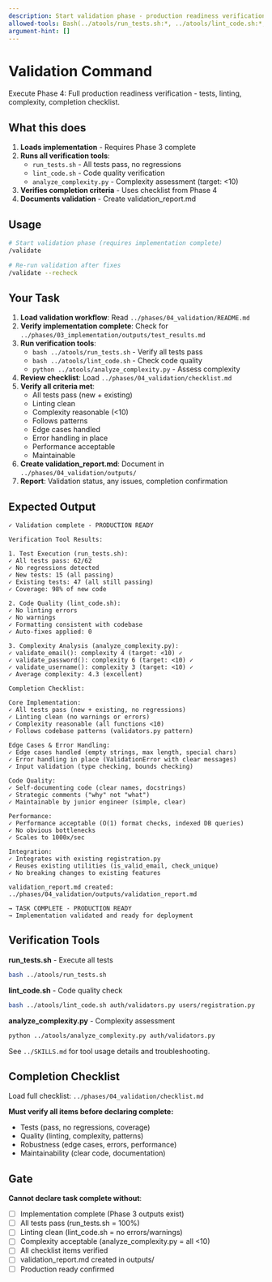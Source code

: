 ```yaml
---
description: Start validation phase - production readiness verification (Phase 4)
allowed-tools: Bash(../atools/run_tests.sh:*, ../atools/lint_code.sh:*, python ../atools/analyze_complexity.py:*), Read, Write, TodoWrite
argument-hint: []
---
```


# Validation Command

Execute Phase 4: Full production readiness verification - tests, linting, complexity, completion checklist.

## What this does

1. **Loads implementation** - Requires Phase 3 complete
2. **Runs all verification tools**:
   - `run_tests.sh` - All tests pass, no regressions
   - `lint_code.sh` - Code quality verification
   - `analyze_complexity.py` - Complexity assessment (target: <10)
3. **Verifies completion criteria** - Uses checklist from Phase 4
4. **Documents validation** - Create validation_report.md

## Usage

```bash
# Start validation phase (requires implementation complete)
/validate

# Re-run validation after fixes
/validate --recheck
```

## Your Task

1. **Load validation workflow**: Read `../phases/04_validation/README.md`
2. **Verify implementation complete**: Check for `../phases/03_implementation/outputs/test_results.md`
3. **Run verification tools**:
   - `bash ../atools/run_tests.sh` - Verify all tests pass
   - `bash ../atools/lint_code.sh` - Check code quality
   - `python ../atools/analyze_complexity.py` - Assess complexity
4. **Review checklist**: Load `../phases/04_validation/checklist.md`
5. **Verify all criteria met**:
   - All tests pass (new + existing)
   - Linting clean
   - Complexity reasonable (<10)
   - Follows patterns
   - Edge cases handled
   - Error handling in place
   - Performance acceptable
   - Maintainable
6. **Create validation_report.md**: Document in `../phases/04_validation/outputs/`
7. **Report**: Validation status, any issues, completion confirmation

## Expected Output

```
✓ Validation complete - PRODUCTION READY

Verification Tool Results:

1. Test Execution (run_tests.sh):
✓ All tests pass: 62/62
✓ No regressions detected
✓ New tests: 15 (all passing)
✓ Existing tests: 47 (all still passing)
✓ Coverage: 98% of new code

2. Code Quality (lint_code.sh):
✓ No linting errors
✓ No warnings
✓ Formatting consistent with codebase
✓ Auto-fixes applied: 0

3. Complexity Analysis (analyze_complexity.py):
✓ validate_email(): complexity 4 (target: <10) ✓
✓ validate_password(): complexity 6 (target: <10) ✓
✓ validate_username(): complexity 3 (target: <10) ✓
✓ Average complexity: 4.3 (excellent)

Completion Checklist:

Core Implementation:
✓ All tests pass (new + existing, no regressions)
✓ Linting clean (no warnings or errors)
✓ Complexity reasonable (all functions <10)
✓ Follows codebase patterns (validators.py pattern)

Edge Cases & Error Handling:
✓ Edge cases handled (empty strings, max length, special chars)
✓ Error handling in place (ValidationError with clear messages)
✓ Input validation (type checking, bounds checking)

Code Quality:
✓ Self-documenting code (clear names, docstrings)
✓ Strategic comments ("why" not "what")
✓ Maintainable by junior engineer (simple, clear)

Performance:
✓ Performance acceptable (O(1) format checks, indexed DB queries)
✓ No obvious bottlenecks
✓ Scales to 1000x/sec

Integration:
✓ Integrates with existing registration.py
✓ Reuses existing utilities (is_valid_email, check_unique)
✓ No breaking changes to existing features

validation_report.md created: ../phases/04_validation/outputs/validation_report.md

→ TASK COMPLETE - PRODUCTION READY
→ Implementation validated and ready for deployment
```

## Verification Tools

**run_tests.sh** - Execute all tests
```bash
bash ../atools/run_tests.sh
```

**lint_code.sh** - Code quality check
```bash
bash ../atools/lint_code.sh auth/validators.py users/registration.py
```

**analyze_complexity.py** - Complexity assessment
```bash
python ../atools/analyze_complexity.py auth/validators.py
```

See `../SKILLS.md` for tool usage details and troubleshooting.

## Completion Checklist

Load full checklist: `../phases/04_validation/checklist.md`

**Must verify all items before declaring complete:**
- Tests (pass, no regressions, coverage)
- Quality (linting, complexity, patterns)
- Robustness (edge cases, errors, performance)
- Maintainability (clear code, documentation)

## Gate

**Cannot declare task complete without**:
- [ ] Implementation complete (Phase 3 outputs exist)
- [ ] All tests pass (run_tests.sh = 100%)
- [ ] Linting clean (lint_code.sh = no errors/warnings)
- [ ] Complexity acceptable (analyze_complexity.py = all <10)
- [ ] All checklist items verified
- [ ] validation_report.md created in outputs/
- [ ] Production ready confirmed
